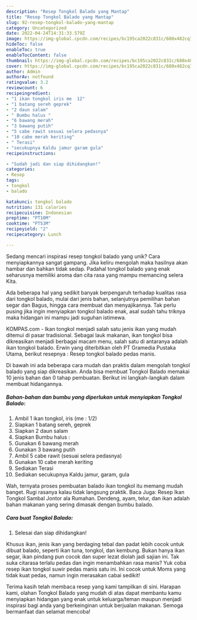 ```yaml
---
description: "Resep Tongkol Balado yang Mantap"
title: "Resep Tongkol Balado yang Mantap"
slug: 92-resep-tongkol-balado-yang-mantap
category: Uncategorized
date: 2022-04-24T14:31:33.579Z
image: https://img-global.cpcdn.com/recipes/bc195ca2022c831c/680x482cq70/tongkol-balado-foto-resep-utama.jpg
hideToc: false
enableToc: true
enableTocContent: false
thumbnail: https://img-global.cpcdn.com/recipes/bc195ca2022c831c/680x482cq70/tongkol-balado-foto-resep-utama.jpg
cover: https://img-global.cpcdn.com/recipes/bc195ca2022c831c/680x482cq70/tongkol-balado-foto-resep-utama.jpg
author: Admin
authorAv: notfound
ratingvalue: 3.2
reviewcount: 6
recipeingredient:
- "1 ikan tongkol iris me  12"
- "1 batang sereh geprek"
- "2 daun salam"
- " Bumbu halus "
- "6 bawang merah"
- "3 bawang putih"
- "5 cabe rawit sesuai selera pedasnya"
- "10 cabe merah keriting"
- " Terasi"
- "secukupnya Kaldu jamur garam gula"
recipeinstructions:

- "Sudah jadi dan siap dihidangkan!"
categories:
- Resep
tags:
- tongkol
- balado

katakunci: tongkol balado 
nutrition: 131 calories
recipecuisine: Indonesian
preptime: "PT10M"
cooktime: "PT53M"
recipeyield: "2"
recipecategory: Lunch

---
```





Sedang mencari inspirasi resep tongkol balado yang unik? Cara menyiapkannya sangat gampang. Jika keliru mengolah maka hasilnya akan hambar dan bahkan tidak sedap. Padahal tongkol balado yang enak seharusnya memiliki aroma dan cita rasa yang mampu memancing selera Kita.





Ada beberapa hal yang sedikit banyak berpengaruh terhadap kualitas rasa dari tongkol balado, mulai dari jenis bahan, selanjutnya pemilihan bahan segar dan Bagus, hingga cara membuat dan menyajikannya. Tak perlu pusing jika ingin menyiapkan tongkol balado enak,      asal sudah tahu triknya maka hidangan ini mampu jadi suguhan istimewa.














KOMPAS.com - Ikan tongkol menjadi salah satu jenis ikan yang mudah ditemui di pasar tradisional. Sebagai lauk makanan, ikan tongkol bisa dikreasikan menjadi berbagai macam menu, salah satu di antaranya adalah ikan tongkol balado. Erwin yang diterbitkan oleh PT Gramedia Pustaka Utama, berikut resepnya : Resep tongkol balado pedas manis.






Di bawah ini ada beberapa cara mudah dan praktis dalam mengolah tongkol balado yang siap dikreasikan. Anda bisa membuat Tongkol Balado memakai 10 jenis bahan dan 0 tahap pembuatan. Berikut ini langkah-langkah dalam membuat hidangannya.

<!--inarticleads1-->

##### Bahan-bahan dan bumbu yang diperlukan untuk menyiapkan Tongkol Balado:

1. Ambil 1 ikan tongkol, iris (me : 1/2)
1. Siapkan 1 batang sereh, geprek
1. Siapkan 2 daun salam
1. Siapkan  Bumbu halus :
1. Gunakan 6 bawang merah
1. Gunakan 3 bawang putih
1. Ambil 5 cabe rawit (sesuai selera pedasnya)
1. Gunakan 10 cabe merah keriting
1. Sediakan  Terasi
1. Sediakan secukupnya Kaldu jamur, garam, gula


Wah, ternyata proses pembuatan balado ikan tongkol itu memang mudah banget. Rugi rasanya kalau tidak langsung praktik. Baca Juga: Resep Ikan Tongkol Sambal Jontor ala Rumahan. Dendeng, ayam, telur, dan ikan adalah bahan makanan yang sering dimasak dengan bumbu balado. 

<!--inarticleads2-->

##### Cara buat Tongkol Balado:


1. Selesai dan siap dihidangkan!

Khusus ikan, jenis ikan yang berdaging tebal dan padat lebih cocok untuk dibuat balado, seperti ikan tuna, tongkol, dan kembung. Bukan hanya ikan segar, ikan pindang pun cocok dan super lezat diolah jadi sajian ini. Tak suka citarasa terlalu pedas dan ingin menambahkan rasa manis? Yuk coba resep ikan tongkol suwir pedas manis satu ini. Ini cocok untuk Moms yang tidak kuat pedas, namun ingin merasakan cabai sedikit! 

Terima kasih telah membaca resep yang kami tampilkan di sini. Harapan kami, olahan Tongkol Balado yang mudah di atas dapat membantu kamu menyiapkan hidangan yang enak untuk keluarga/teman maupun menjadi inspirasi bagi anda yang berkeinginan untuk berjualan makanan. Semoga bermanfaat dan selamat mencoba!

